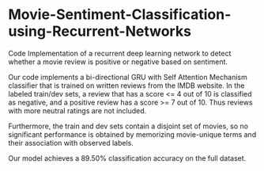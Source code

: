 # Movie-Sentiment-Classification-using-Recurrent-Networks

Code Implementation of a recurrent deep learning network to detect whether a movie review is positive or negative based on sentiment. 

Our code implements a bi-directional GRU with Self Attention Mechanism classifier that is trained on written reviews from the IMDB website. In the labeled train/dev sets, a  review that has a score <= 4 out of 10 is classified as negative, and a positive review has a score >= 7 out of 10. Thus reviews with more neutral ratings are not included.

Furthermore, the train and dev sets contain a disjoint set of movies, so no significant performance is obtained by memorizing movie-unique terms and their association with observed labels. 

Our model achieves a 89.50% classification accuracy on the full dataset.
